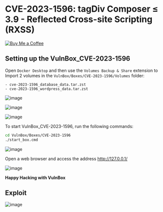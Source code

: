 # CVE-2023-1596: tagDiv Composer ≤ 3.9 - Reflected Cross-site Scripting (RXSS)
[![Buy Me a Coffee](https://www.buymeacoffee.com/assets/img/custom_images/orange_img.png)](https://www.buymeacoffee.com/truocphan)

## Setting up the VulnBox_CVE-2023-1596
Open `Docker Desktop` and then use the `Volumes Backup & Share` extension to Import 2 volumes in the `VulnBox/Boxes/CVE-2023-1596/Volumes` folder:
```
- cve-2023-1596_database_data.tar.zst
- cve-2023-1596_wordpress_data.tar.zst
```

![image](https://user-images.githubusercontent.com/57470560/234548175-86c4e648-1038-4660-9d3c-7ee6223d697b.png)

![image](https://user-images.githubusercontent.com/57470560/234548266-44968448-df8e-4e86-afa8-bdd3f560e197.png)

![image](https://user-images.githubusercontent.com/57470560/234548329-a5c7e785-84c9-449b-86b3-31f1f00ab27c.png)

To start VulnBox_CVE-2023-1596, run the following commands:
```bash
cd VulnBox/Boxes/CVE-2023-1596
./start_box.cmd
```

![image](https://user-images.githubusercontent.com/57470560/234548739-58e95aab-862f-4bf8-a78a-104b2689ebce.png)

Open a web browser and access the address http://127.0.0.1/

![image](https://user-images.githubusercontent.com/57470560/234548801-450db115-8bda-4586-82ff-8d3ba54cab77.png)

**Happy Hacking with VulnBox**

## Exploit
![image](https://user-images.githubusercontent.com/57470560/233776313-f9d18dda-6b9a-483d-85e9-03a522a594aa.png)
